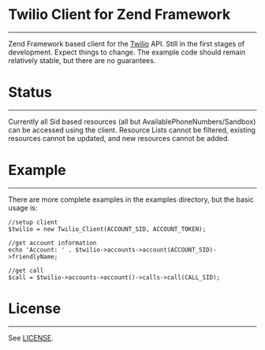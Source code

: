 # Twilio Client for Zend Framework
-----------------------------
Zend Framework based client for the [Twilio][1] API. Still in the first stages
of development. Expect things to change. The example code should remain
relatively stable, but there are no guarantees.

[1]: http://twilio.com/

# Status
-----------------------------
Currently all Sid based resources (all but AvailablePhoneNumbers/Sandbox) can be
accessed using the client. Resource Lists cannot be filtered, existing 
resources cannot be updated, and new resources cannot be added. 

# Example
-----------------------------
There are more complete examples in the examples directory, but the basic usage
is:

    //setup client
    $twilio = new Twilio_Client(ACCOUNT_SID, ACCOUNT_TOKEN);
    
    //get account information
    echo 'Account: ' . $twilio->accounts->account(ACCOUNT_SID)->friendlyName;
    
    //get call
    $call = $twilio->accounts->account()->calls->call(CALL_SID);


# License
-----------------------------
See [LICENSE](http://github.com/tjlytle/Twilio-ZendFramework/blob/master/LICENSE).
